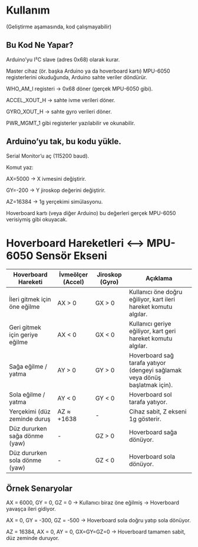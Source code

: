 # Kullanım
(Geliştirme aşamasında, kod çalışmayabilir)

## Bu Kod Ne Yapar?

Arduino’yu I²C slave (adres 0x68) olarak kurar.

Master cihaz (ör. başka Arduino ya da hoverboard kartı) MPU-6050 registerlerini okuduğunda, Arduino sahte veriler döndürür.

WHO_AM_I registeri → 0x68 döner (gerçek MPU-6050 gibi).

ACCEL_XOUT_H → sahte ivme verileri döner.

GYRO_XOUT_H → sahte gyro verileri döner.

PWR_MGMT_1 gibi registerler yazılabilir ve okunabilir.

## Arduino’yu tak, bu kodu yükle.

Serial Monitor’u aç (115200 baud).

Komut yaz:

AX=5000 → X ivmesini değiştirir.

GY=-200 → Y jiroskop değerini değiştirir.

AZ=16384 → 1g yerçekimi simülasyonu.

Hoverboard kartı (veya diğer Arduino) bu değerleri gerçek MPU-6050 verisiymiş gibi okuyacak.

# Hoverboard Hareketleri <--> MPU-6050 Sensör Ekseni


 | Hoverboard Hareketi | İvmeölçer (Accel) | Jiroskop (Gyro) | Açıklama |
 | --- | --- | --- | --- |
| İleri gitmek için öne eğilme | AX > 0 | GX > 0 | Kullanıcı öne doğru eğiliyor, kart ileri hareket komutu algılar.
| Geri gitmek için geriye eğilme | AX < 0 | GX < 0 | Kullanıcı geriye eğiliyor, kart geri hareket komutu algılar.
| Sağa eğilme / yatma | AY > 0 | GY > 0 | Hoverboard sağ tarafa yatıyor (dengeyi sağlamak veya dönüş başlatmak için).
| Sola eğilme / yatma | AY < 0  | GY < 0 | Hoverboard sol tarafa yatıyor.
| Yerçekimi (düz zeminde duruş | AZ ≈ +1638 | - | Cihaz sabit, Z ekseni 1g gösterir.
| Düz dururken sağa dönme (yaw) | - | GZ > 0 | Hoverboard sağa dönüyor.
| Düz dururken sola dönme (yaw) | -	| GZ < 0 | Hoverboard sola dönüyor.

## Örnek Senaryolar

AX = 6000, GY = 0, GZ = 0 → Kullanıcı biraz öne eğilmiş → Hoverboard yavaşça ileri gidiyor.

AX = 0, GY = -300, GZ = -500 → Hoverboard sola doğru yatıp sola dönüyor.

AZ = 16384, AX = 0, AY = 0, GX=GY=GZ=0 → Hoverboard tamamen sabit, düz zeminde duruyor.

